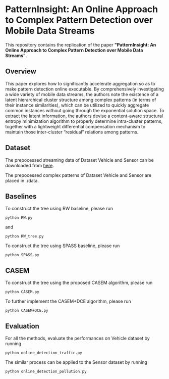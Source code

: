 # PatternInsight: An Online Approach to Complex Pattern Detection over Mobile Data Streams

This repository contains the replication of the paper **"PatternInsight: An Online Approach to Complex
Pattern Detection over Mobile Data Streams"**.

## Overview
This paper explores how to significantly accelerate aggregation so as to make pattern detection online executable.
By comprehensively investigating a wide variety of mobile data streams, the authors note the existence of a latent hierarchical cluster structure
among complex patterns (in terms of their instance similarities), which can be utilized to quickly aggregate common instances without
going through the exponential solution space. To extract the latent information, the authors devise a content-aware structural entropy minimization
algorithm to properly determine intra-cluster patterns, together with a lightweight differential compensation mechanism to maintain those
inter-cluster “residual” relations among patterns.
## Dataset

The prepocessed streaming data of Dataset Vehicle and Sensor can be downloaded from [here](https://drive.google.com/drive/folders/1kdqxAH30vOAQlq2-3J3JEU2QObVxKn5r?usp=sharing).

The prepocessed complex patterns of Dataset Vehicle and Sensor are placed in ./data. 
## Baselines
To construct the tree using RW baseline, please run

```
python RW.py 
```

and 

```
python RW_tree.py 
```

To construct the tree using SPASS baseline, please run

```
python SPASS.py 
```

## CASEM

To construct the tree using the proposed CASEM algorithm, please run

```
python CASEM.py 
```

To further implement the CASEM+DCE algorithm, please run

```
python CASEM+DCE.py 
```

## Evaluation

For all the methods, evaluate the performances on Vehicle dataset by running

```
python online_detection_traffic.py 
```

The similar process can be applied to the Sensor dataset by running

```
python online_detection_pollution.py 
```